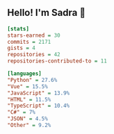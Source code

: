 ## Hello! I'm Sadra 👋

```ini
[stats]
stars-earned = 30
commits = 2171
gists = 4
repositories = 42
repositories-contributed-to = 11

[languages]
"Python" = 27.6%
"Vue" = 15.5%
"JavaScript" = 13.9%
"HTML" = 11.5%
"TypeScript" = 10.4%
"C#" = 7%
"JSON" = 4.5%
"Other" = 9.2%
```

<!--
**sadra1f/sadra1f** is a ✨ _special_ ✨ repository because its `README.md` (this file) appears on your GitHub profile.

Here are some ideas to get you started:

- 🔭 I’m currently working on ...
- 🌱 I’m currently learning ...
- 👯 I’m looking to collaborate on ...
- 🤔 I’m looking for help with ...
- 💬 Ask me about ...
- 📫 How to reach me: ...
- 😄 Pronouns: ...
- ⚡ Fun fact: ...
-->
